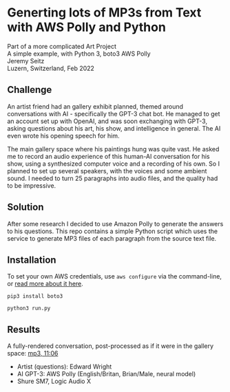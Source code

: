 # Generting lots of MP3s from Text with AWS Polly and Python

Part of a more complicated Art Project \
A simple example, with Python 3, boto3 AWS Polly \
Jeremy Seitz \
Luzern, Switzerland, Feb 2022


## Challenge

An artist friend had an gallery exhibit planned, themed around conversations with AI - specifically the GPT-3 chat bot. He managed to get an account set up with OpenAI, and was soon exchanging with GPT-3, asking questions about his art, his show, and intelligence in general. The AI even wrote his opening speech for him. 

The main gallery space where his paintings hung was quite vast. He asked me to record an audio experience of this human-AI conversation for his show, using a synthesized computer voice and a recording of his own. So I planned to set up several speakers, with the voices and some ambient sound. I needed to turn 25 paragraphs into audio files, and the quality had to be impressive.

## Solution

After some research I decided to use Amazon Polly to generate the answers to his questions. This repo contains a simple Python script which uses the service to generate MP3 files of each paragraph from the source text file. 

## Installation

To set your own AWS credentials, use `aws configure` via the command-line, or [read more about it here](https://boto3.amazonaws.com/v1/documentation/api/latest/guide/credentials.html).

`pip3 install boto3`

`python3 run.py`

## Results

A fully-rendered conversation, post-processed as if it were in the gallery space: [mp3, 11:06](mp3/art1-questions-answers.mp3)

- Artist (questions): Edward Wright
- AI GPT-3: AWS Polly (English/Britan, Brian/Male, neural model)
- Shure SM7, Logic Audio X



